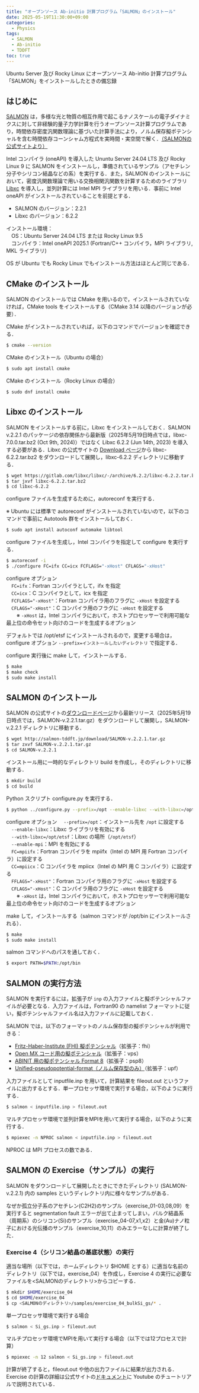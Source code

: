 ```yaml
---
title: "オープンソース Ab-initio 計算プログラム「SALMON」のインストール"
date: 2025-05-19T11:30:00+09:00
categories:
  - Physics
tags:
  - SALMON
  - Ab-initio
  - TDDFT
toc: true
---
```


Ubuntu Server 及び Rocky Linux にオープンソース Ab-initio 計算プログラム「SALMON」をインストールしたときの備忘録

## はじめに

[SALMON](https://salmon-tddft.jp/) は，多様な光と物質の相互作用で起こるナノスケールの電子ダイナミクスに対して非経験的量子力学計算を行うオープンソース計算プログラムであり，時間依存密度汎関数理論に基づいた計算手法により，ノルム保存擬ポテンシャルを含む時間依存コーンシャム方程式を実時間・実空間で解く．[（SALMONの公式サイトより）](https://salmon-tddft.jp/jp/salmon.html)

Intel コンパイラ (oneAPI) を導入した Ununtu Server 24.04 LTS 及び Rocky Linux 9 に SALMON をインストールし，準備されているサンプル（アセチレン分子やシリコン結晶などの系）を実行する．また，SALMON のインストールにおいて，密度汎関数理論で用いる交換相関汎関数を計算するためのライブラリ [Libxc](https://libxc.gitlab.io/) を導入し，並列計算には Intel MPI ライブラリを用いる．事前に Intel oneAPI がインストールされていることを前提とする．

- SALMON のバージョン：2.2.1
- Libxc のバージョン：6.2.2

インストール環境：  
　OS：Ubuntu Server 24.04 LTS または Rocky Linux 9.5  
　コンパイラ：Intel oneAPI 2025.1 (Fortran/C++ コンパイラ，MPI ライブラリ, MKL ライブラリ)

OS が Ubuntu でも Rocky Linux でもインストール方法はほとんど同じである．

## CMake のインストール

SALMON のインストールでは CMake を用いるので，インストールされていなければ，CMake tools をインストールする（CMake 3.14 以降のバージョンが必要）．

CMake がインストールされていれば，以下のコマンドでバージョンを確認できる．
```bash
$ cmake --version
```

CMake のインストール（Ubuntu の場合）
```bash
$ sudo apt install cmake
```

CMake のインストール（Rocky Linux の場合）
```bash
$ sudo dnf install cmake
```

## Libxc のインストール

SALMON をインストールする前に，Libxc をインストールしておく．SALMON v.2.2.1 のパッケージの依存関係から最新版（2025年5月19日時点では，libxc-7.0.0.tar.bz2 (Oct 9th, 2024)）ではなく Libxc 6.2.2 (Jun 14th, 2023) を導入する必要がある．Libxc の公式サイトの [Download ページ](https://libxc.gitlab.io/download/previous/)から libxc-6.2.2.tar.bz2 をダウンロードして展開し，libxc-6.2.2 ディレクトリに移動する．
```bash
$ wget https://gitlab.com/libxc/libxc/-/archive/6.2.2/libxc-6.2.2.tar.bz2
$ tar jxvf libxc-6.2.2.tar.bz2
$ cd libxc-6.2.2
```

configure ファイルを生成するために，autoreconf を実行する．

※ Ubuntu には標準で autoreconf がインストールされていないので，以下のコマンドで事前に Autotools 群をインストールしておく．
```bash
$ sudo apt install autoconf automake libtool
```

configure ファイルを生成し，Intel コンパイラを指定して configure を実行する．
```bash
$ autoreconf -i
$ ./configure FC=ifx CC=icx FCFLAGS="-xHost" CFLAGS="-xHost"
```
configure オプション  
　`FC=ifx`：Fortran コンパイラとして，ifx を指定  
　`CC=icx`：C コンパイラとして，icx を指定  
　`FCFLAGS="-xHost"`：Fortran コンパイラ用のフラグに `-xHost` を設定する  
　`CFLAGS="-xHost"`：C コンパイラ用のフラグに `-xHost` を設定する  
　　※ `-xHost` は，Intel コンパイラにおいて，ホストプロセッサーで利用可能な最上位の命令セット向けのコードを生成するオプション  

デフォルトでは /opt/etsf にインストールされるので，変更する場合は，configure オプション `--prefix=インストールしたいディレクトリ` で指定する．

configure 実行後に make して，インストールする．
```bash
$ make
$ make check
$ sudo make install
```

## SALMON のインストール

SALMON の公式サイトの[ダウンロードページ](https://salmon-tddft.jp/jp/download.html)から最新リリース（2025年5月19日時点では，SALMON-v.2.2.1.tar.gz）をダウンロードして展開し，SALMON-v.2.2.1 ディレクトリに移動する．
```bash
$ wget http://salmon-tddft.jp/download/SALMON-v.2.2.1.tar.gz
$ tar zxvf SALMON-v.2.2.1.tar.gz
$ cd SALMON-v.2.2.1
```
インストール用に一時的なディレクトリ build を作成し，そのディレクトリに移動する．
```bash
$ mkdir build
$ cd build
```

Python スクリプト configure.py を実行する．
```bash
$ python ../configure.py --prefix=/opt --enable-libxc --with-libxc=/opt/etsf --enable-mpi FC=mpiifx CC=mpiicx FFLAGS="-xHost" CFLAGS="-xHost"
```
configure オプション
　`--prefix=/opt`：インストール先を `/opt` に設定する  
　`--enable-libxc`：Libxc ライブラリを有効にする  
　`--with-libxc=/opt/etsf`：Libxc の場所（`/opt/etsf`）  
　`--enable-mpi`：MPI を有効にする  
　`FC=mpiifx`：Fortran コンパイラを mpiifx（Intel の MPI 用 Fortran コンパイラ）に設定する  
　`CC=mpiicx`：C コンパイラを mpiicx（Intel の MPI 用 C コンパイラ）に設定する  
　`FFLAGS="-xHost"`：Fortran コンパイラ用のフラグに `-xHost` を設定する  
　`CFLAGS="-xHost"`：C コンパイラ用のフラグに `-xHost` を設定する  
　　※ `-xHost` は，Intel コンパイラにおいて，ホストプロセッサーで利用可能な最上位の命令セット向けのコードを生成するオプション  

make して，インストールする（salmon コマンドが /opt/bin にインストールされる）．
```bash
$ make
$ sudo make install
```

salmon コマンドへのパスを通しておく．
```bash
$ export PATH=$PATH:/opt/bin
```

## SALMON の実行方法

SALMON を実行するには，拡張子が `inp` の入力ファイルと擬ポテンシャルファイルが必要となる．入力ファイルは，Fortran90 の namelist フォーマットに従い，擬ポテンシャルファイル名は入力ファイルに記載しておく．

SALMON では，以下のフォーマットのノルム保存型の擬ポテンシャルが利用できる：
- [Fritz-Haber-Institute (FHI) 擬ポテンシャル](https://www.abinit.org/sites/default/files/PrevAtomicData/psp-links/lda_fhi.html)（拡張子：fhi）
- [Open MX コード用の擬ポテンシャル](https://t-ozaki.issp.u-tokyo.ac.jp/vps_pao2019/)（拡張子：vps）
- [ABINIT 用の擬ポテンシャル Format 8](https://www.abinit.org/psps_abinit)（拡張子：psp8）
- [Unified-pseudopotential-format（ノルム保存型のみ）](http://www.quantum-espresso.org/pseudopotentials/unified-pseudopotential-format)（拡張子：upf）

入力ファイルとして inputfile.inp を用いて，計算結果を fileout.out というファイルに出力するとする．単一プロセッサ環境で実行する場合，以下のように実行する．
```bash
$ salmon < inputfile.inp > fileout.out
```

マルチプロセッサ環境で並列計算をMPIを用いて実行する場合，以下のように実行する．
```bash
$ mpiexec -n NPROC salmon < inputfile.inp > fileout.out
```
NPROC は MPI プロセスの数である．

## SALMON の Exercise（サンプル）の実行

SALMON をダウンロードして展開したときにできたディレクトリ (SALMON-v.2.2.1) 内の samples というディレクトリ内に様々なサンプルがある．

なぜか孤立分子系のアセチレン(C2H2)のサンプル（exercise_01-03,08,09）を実行すると segmentation fault エラーが出て止まってしまい，バルク結晶系（周期系）のシリコン(Si)のサンプル（exercise_04-07,x1,x2）と金(Au)ナノ粒子における光伝播のサンプル（exercise_10,11）のみエラーなしに計算が終了した．

### Exercise 4（シリコン結晶の基底状態）の実行
適当な場所（以下では，ホームディレクトリ $HOME とする）に適当な名前のディレクトリ（以下では，exercise_04）を作成し，Exercise 4 の実行に必要なファイルを&lt;SALMONのディレクトリ&gt;からコピーする．
```bash
$ mkdir $HOME/exercise_04
$ cd $HOME/exercise_04
$ cp <SALMONのディレクトリ>/samples/exercise_04_bulkSi_gs/* .
```

単一プロセッサ環境で実行する場合
```bash
$ salmon < Si_gs.inp > fileout.out
```

マルチプロセッサ環境でMPIを用いて実行する場合（以下では12プロセスで計算）
```bash
$ mpiexec -n 12 salmon < Si_gs.inp > fileout.out
```

計算が終了すると，fileout.out や他の出力ファイルに結果が出力される．Exercise の計算の詳細は公式サイトの[ドキュメント](https://salmon-tddft.jp/jp/documents.html)に Youtube のチュートリアルで説明されている．
